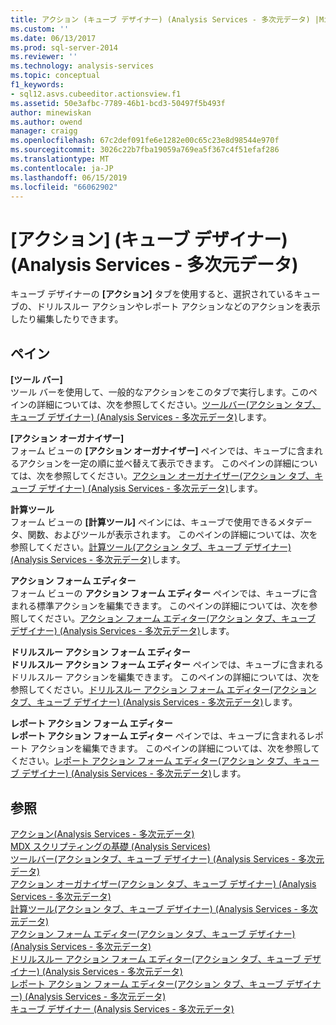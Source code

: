 ```yaml
---
title: アクション (キューブ デザイナー) (Analysis Services - 多次元データ) |Microsoft Docs
ms.custom: ''
ms.date: 06/13/2017
ms.prod: sql-server-2014
ms.reviewer: ''
ms.technology: analysis-services
ms.topic: conceptual
f1_keywords:
- sql12.asvs.cubeeditor.actionsview.f1
ms.assetid: 50e3afbc-7789-46b1-bcd3-50497f5b493f
author: minewiskan
ms.author: owend
manager: craigg
ms.openlocfilehash: 67c2def091fe6e1282e00c65c23e8d98544e970f
ms.sourcegitcommit: 3026c22b7fba19059a769ea5f367c4f51efaf286
ms.translationtype: MT
ms.contentlocale: ja-JP
ms.lasthandoff: 06/15/2019
ms.locfileid: "66062902"
---
```

# <a name="actions-cube-designer-analysis-services---multidimensional-data"></a>[アクション] (キューブ デザイナー) (Analysis Services - 多次元データ)
  キューブ デザイナーの **[アクション]** タブを使用すると、選択されているキューブの、ドリルスルー アクションやレポート アクションなどのアクションを表示したり編集したりできます。  
  
## <a name="panes"></a>ペイン  
 **[ツール バー]**  
 ツール バーを使用して、一般的なアクションをこのタブで実行します。このペインの詳細については、次を参照してください。[ツールバー&#40;アクション タブ、キューブ デザイナー&#41; &#40;Analysis Services - 多次元データ&#41;](toolbar-actions-tab-cube-designer-analysis-services-multidimensional-data.md)します。  
  
 **[アクション オーガナイザー]**  
 フォーム ビューの **[アクション オーガナイザー]** ペインでは、キューブに含まれるアクションを一定の順に並べ替えて表示できます。 このペインの詳細については、次を参照してください。[アクション オーガナイザー&#40;アクション タブ、キューブ デザイナー&#41; &#40;Analysis Services - 多次元データ&#41;](action-organizer-cube-designer-analysis-services-multidimensional-data.md)します。  
  
 **計算ツール**  
 フォーム ビューの **[計算ツール]** ペインには、キューブで使用できるメタデータ、関数、およびツールが表示されます。 このペインの詳細については、次を参照してください。[計算ツール&#40;アクション タブ、キューブ デザイナー&#41; &#40;Analysis Services - 多次元データ&#41;](calculation-tools-actions-cube-designer-analysis-services-multidimensional-data.md)します。  
  
 **アクション フォーム エディター**  
 フォーム ビューの **アクション フォーム エディター** ペインでは、キューブに含まれる標準アクションを編集できます。 このペインの詳細については、次を参照してください。[アクション フォーム エディター&#40;アクション タブ、キューブ デザイナー&#41; &#40;Analysis Services - 多次元データ&#41;](action-form-editor-cube-designer-analysis-services-multidimensional-data.md)します。  
  
 **ドリルスルー アクション フォーム エディター**  
 **ドリルスルー アクション フォーム エディター** ペインでは、キューブに含まれるドリルスルー アクションを編集できます。 このペインの詳細については、次を参照してください。[ドリルスルー アクション フォーム エディター&#40;アクション タブ、キューブ デザイナー&#41; &#40;Analysis Services - 多次元データ&#41;](drillthrough-action-form-editor-cube-designer-analysis-services-multidimensional-data.md)します。  
  
 **レポート アクション フォーム エディター**  
 **レポート アクション フォーム エディター** ペインでは、キューブに含まれるレポート アクションを編集できます。 このペインの詳細については、次を参照してください。[レポート アクション フォーム エディター&#40;アクション タブ、キューブ デザイナー&#41; &#40;Analysis Services - 多次元データ&#41;](report-action-form-editor-cube-designer-analysis-services-multidimensional-data.md)します。  
  
## <a name="see-also"></a>参照  
 [アクション&#40;Analysis Services - 多次元データ&#41;](multidimensional-models/actions-analysis-services-multidimensional-data.md)   
 [MDX スクリプティングの基礎 &#40;Analysis Services&#41;](multidimensional-models/mdx/mdx-scripting-fundamentals-analysis-services.md)   
 [ツールバー&#40;アクションタブ、キューブ デザイナー&#41; &#40;Analysis Services - 多次元データ&#41;](toolbar-actions-tab-cube-designer-analysis-services-multidimensional-data.md)   
 [アクション オーガナイザー&#40;アクション タブ、キューブ デザイナー&#41; &#40;Analysis Services - 多次元データ&#41;](action-organizer-cube-designer-analysis-services-multidimensional-data.md)   
 [計算ツール&#40;アクション タブ、キューブ デザイナー&#41; &#40;Analysis Services - 多次元データ&#41;](calculation-tools-actions-cube-designer-analysis-services-multidimensional-data.md)   
 [アクション フォーム エディター&#40;アクション タブ、キューブ デザイナー&#41; &#40;Analysis Services - 多次元データ&#41;](action-form-editor-cube-designer-analysis-services-multidimensional-data.md)   
 [ドリルスルー アクション フォーム エディター&#40;アクション タブ、キューブ デザイナー&#41; &#40;Analysis Services - 多次元データ&#41;](drillthrough-action-form-editor-cube-designer-analysis-services-multidimensional-data.md)   
 [レポート アクション フォーム エディター&#40;アクション タブ、キューブ デザイナー&#41; &#40;Analysis Services - 多次元データ&#41;](report-action-form-editor-cube-designer-analysis-services-multidimensional-data.md)   
 [キューブ デザイナー &#40;Analysis Services - 多次元データ&#41;](cube-designer-analysis-services-multidimensional-data.md)  
  
  
